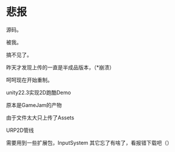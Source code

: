 # 悲报

源码。

被我。

搞不见了。

昨天才发现上传的一直是半成品版本，（*崩溃）

呵呵现在开始重制。

 unity22.3实现2D跑酷Demo

原本是GameJam的产物

 由于文件太大只上传了Assets

 URP2D管线

 需要用到一些扩展包，InputSystem 其它忘了有啥了，看报错下载吧（）

